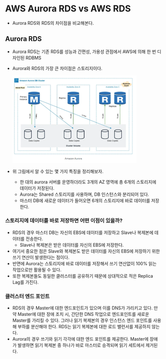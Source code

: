 # AWS Aurora RDS vs AWS RDS

- Aurora RDS와 RDS의 차이점을 비교해본다.

## Aurora RDS

- Aurora RDS는 기존 RDS를 성능과 간편성, 가용성 관점에서 AWS에 의해 한 번 디자인된 RDBMS
- Aurora와 RDS의 가장 큰 차이점은 스토리지이다.

  <img src="https://github.com/programmer-sjk/TIL/blob/main/images/db/aurora-storage.png" width="400">

- 위 그림에서 알 수 있는 몇 가지 특징을 정리해보자.
  - 한 대의 aurora 서버를 운영하더라도 3개의 AZ 영역에 총 6개의 스토리지에 데이터가 저장된다.
  - Aurora는 Shared 스토리지를 사용하며, DB 인스턴스와 분리되어 있다.
  - 마스터 DB에 새로운 데이터가 들어오면 6개의 스토리지에 바로 데이터를 저장한다.

### 스토리지에 데이터를 바로 저장하면 어떤 이점이 있을까?

- RDS의 경우 마스터 DB는 자신의 EBS에 데이터를 저장하고 Slave나 복제본에 데이터를 전송한다.
  - Slave나 복제본은 받은 데이터를 자신의 EBS에 저장한다.
- 여기서 중요한 점은 Slave와 복제본도 받은 데이터를 자신의 EBS에 저장하기 위한 쓰기 연산이 발생한다는 점이다.
- 반면에 Aurora는 스토리지에 바로 데이터를 저장해서 쓰기 연산없이 100% 읽는 작업으로만 활용될 수 있다.
- 또한 복제본들도 동일한 클러스터를 공유하기 때문에 상대적으로 적은 Replica Lag를 가진다.

### 클러스터 엔드 포인트

- RDS의 경우 Master에 대한 엔드포인트가 있으며 이를 DNS가 가리키고 있다. 만약 Master에 대한 장애 조치 시, 간단한 DNS 작업으로 엔드포인트를 새로운 Master를 가리킬 수 있다. 그러나 읽기 복제본의 경우 인스턴스 엔드 포인트를 사용해 부하를 분산해야 한다. RDS는 읽기 복제본에 대한 로드 밸런서를 제공하지 않는다.
- Aurora의 경우 쓰기와 읽기 각각에 대한 엔드 포인트를 제공한다. Master에 장애가 발생하면 읽기 복제본 중 하나가 바로 마스터로 승격되며 읽기 세트에서 제거된다.
